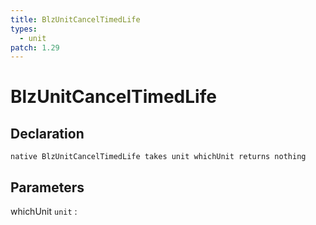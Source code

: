```yaml
---
title: BlzUnitCancelTimedLife
types:
  - unit
patch: 1.29
---
```


# BlzUnitCancelTimedLife

## Declaration

```jass
native BlzUnitCancelTimedLife takes unit whichUnit returns nothing
```

## Parameters
whichUnit `unit`
: 
